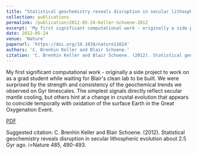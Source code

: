 ```yaml
---
title: "Statistical geochemistry reveals disruption in secular lithospheric evolution about 2.5 Gyr ago"
collection: publications
permalink: /publication/2012-05-24-Keller-Schoene-2012
excerpt: 'My first significant computational work - originally a side project to work on as a grad student while waiting for Blair&apos;s clean lab to be built. We were surprised by the strength and consistency of the geochemical trends we observed on Gyr timescales. The simplest signals directly reflect secular mantle cooling, but others hint at a change in crustal evolution that appears to coincide temporally with oxidation of the surface Earth in the Great Oxygenation Event.'
date: 2012-05-24
venue: 'Nature'
paperurl: 'https://doi.org/10.1038/nature11024'
authors: 'C. Brenhin Keller and Blair Schoene.'
citation: 'C. Brenhin Keller and Blair Schoene. (2012). Statistical geochemistry reveals disruption in secular lithospheric evolution about 2.5 Gyr ago. i>Nature</i> 485, 490-493.'
---
```

My first significant computational work - originally a side project to work on as a grad student while waiting for Blair&apos;s clean lab to be built. We were surprised by the strength and consistency of the geochemical trends we observed on Gyr timescales. The simplest signals directly reflect secular mantle cooling, but others hint at a change in crustal evolution that appears to coincide temporally with oxidation of the surface Earth in the Great Oxygenation Event.


<a href='http://brenhinkeller.github.io/files/KS2012.pdf'>PDF</a>

Suggested citation: C. Brenhin Keller and Blair Schoene. (2012). Statistical geochemistry reveals disruption in secular lithospheric evolution about 2.5 Gyr ago. i>Nature</i> 485, 490-493.